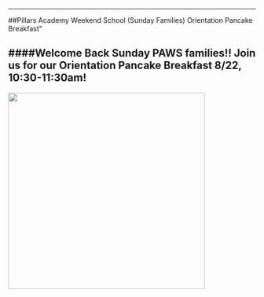 
---
##Pillars Academy Weekend School (Sunday Families) Orientation Pancake Breakfast"

####Welcome Back Sunday PAWS families!! Join us for our Orientation Pancake Breakfast 8/22, 10:30-11:30am!
---

<img src="https://cloud.githubusercontent.com/assets/11180395/9415377/c70da93c-47f3-11e5-9bbe-9c616674567e.jpg" width="400" />


